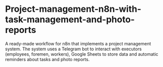 # Project-management-n8n-with-task-management-and-photo-reports
A ready-made workflow for n8n that implements a project management system. The system uses a Telegram bot to interact with executors (employees, foremen, workers), Google Sheets to store data and automatic reminders about tasks and photo reports.
